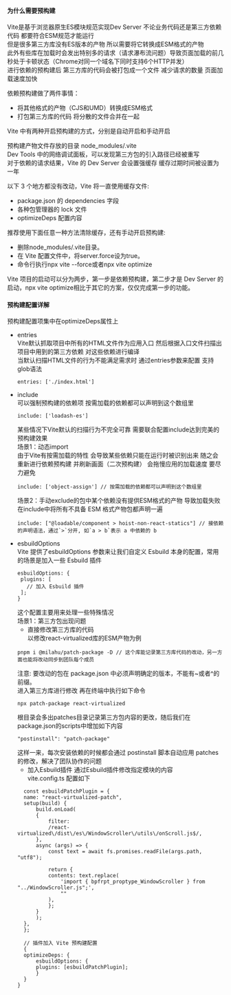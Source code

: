 <!--
 * @Author: sbaoz xiaojz821@hotmail.com
 * @Date: 2022-07-14 17:04:37
 * @LastEditors: sbaoz xiaojz821@hotmail.com
 * @LastEditTime: 2022-07-15 11:15:37
 * @FilePath: \interview_knowledge\interview\Engineering_knowledge\学习笔记\深入浅出Vite\笔记\07.预构建.md
 * @Description: Vite 预构建技术的作用和预构建相关配置的使用
 * 预构建的相关配置——entries、include、exclude和esbuldOptions
 * 重点介绍了include配置的各种使用场景和使用姿势
 * 第三方包出现了问题该怎么办
 * 
-->
#### 为什么需要预构建
Vite是基于浏览器原生ES模块规范实现Dev Server 不论业务代码还是第三方依赖代码 都要符合ESM规范才能运行  
但是很多第三方库没有ES版本的产物 所以需要将它转换成ESM格式的产物  
此外有些库在加载时会发出特别多的请求（请求瀑布流问题）导致页面加载的前几秒处于卡顿状态（Chrome对同一个域名下同时支持6个HTTP并发）  
进行依赖的预构建后 第三方库的代码会被打包成一个文件 减少请求的数量 页面加载速度加快  

依赖预构建做了两件事情：  
- 将其他格式的产物（CJS和UMD）转换成ESM格式
- 打包第三方库的代码 将分散的文件合并在一起

Vite 中有两种开启预构建的方式，分别是自动开启和手动开启

预构建产物文件存放的目录 node_modules/.vite  
Dev Tools 中的网络调试面板，可以发现第三方包的引入路径已经被重写  
对于依赖的请求结果，Vite 的 Dev Server 会设置强缓存 缓存过期时间被设置为一年  

以下 3 个地方都没有改动，Vite 将一直使用缓存文件:  
- package.json 的 dependencies 字段
- 各种包管理器的 lock 文件
- optimizeDeps 配置内容

推荐使用下面任意一种方法清除缓存，还有手动开启预构建:  
- 删除node_modules/.vite目录。
- 在 Vite 配置文件中，将server.force设为true。
- 命令行执行npx vite --force或者npx vite optimize

Vite 项目的启动可以分为两步，第一步是依赖预构建，第二步才是 Dev Server 的启动，npx vite optimize相比于其它的方案，仅仅完成第一步的功能。

#### 预构建配置详解
预构建配置项集中在optimizeDeps属性上  
- entries  
  Vite默认抓取项目中所有的HTML文件作为应用入口 然后根据入口文件扫描出项目中用到的第三方依赖 对这些依赖进行编译  
  当默认扫描HTML文件的行为不能满足需求时 通过entries参数来配置 支持glob语法  
  ```
  entries: ['./index.html']
  ```
- include  
  可以强制预构建的依赖项 按需加载的依赖都可以声明到这个数组里  
  ```
  include: ['loadash-es']
  ```
  某些情况下Vite默认的扫描行为不完全可靠 需要联合配置include达到完美的预构建效果  
  场景1：动态import  
  由于Vite有按需加载的特性 会导致某些依赖只能在运行时被识别出来 随之会重新进行依赖预构建 并刷新画面（二次预构建） 会拖慢应用的加载速度 要尽力避免  
  ```
  include: ['object-assign'] // 按需加载的依赖都可以声明到这个数组里
  ```
  场景2：手动exclude的包中某个依赖没有提供ESM格式的产物 导致加载失败 在include中将所有不具备 ESM 格式产物包都声明一遍  
  ```
  include: ["@loadable/component > hoist-non-react-statics"] // 接依赖的声明语法，通过`>`分开, 如`a > b`表示 a 中依赖的 b
  ```
- esbuildOptions  
  Vite 提供了esbuildOptions 参数来让我们自定义 Esbuild 本身的配置，常用的场景是加入一些 Esbuild 插件
  ```
  esbuildOptions: {
   plugins: [
     // 加入 Esbuild 插件
   ];
  }
  ```
  这个配置主要用来处理一些特殊情况  
  场景1：第三方包出现问题  
  - 直接修改第三方库的代码  
  以修改react-virtualized库的ESM产物为例  
  ```
  pnpm i @milahu/patch-package -D // 这个库能记录第三方库代码的改动，另一方面也能将改动同步到团队每个成员
  ```
  注意: 要改动的包在 package.json 中必须声明确定的版本，不能有~或者^的前缀。  
  进入第三方库进行修改 再在终端中执行如下命令
  ```
  npx patch-package react-virtualized
  ```
  根目录会多出patches目录记录第三方包内容的更改，随后我们在package.json的scripts中增加如下内容
  ```
  "postinstall": "patch-package"
  ```
  这样一来，每次安装依赖的时候都会通过 postinstall 脚本自动应用 patches 的修改，解决了团队协作的问题  
  - 加入Esbuild插件
  通过Esbuild插件修改指定模块的内容  
  vite.config.ts 配置如下  
  ```
    const esbuildPatchPlugin = {
    name: "react-virtualized-patch",
    setup(build) {
        build.onLoad(
        {
            filter:
            /react-virtualized\/dist\/es\/WindowScroller\/utils\/onScroll.js$/,
        },
        async (args) => {
            const text = await fs.promises.readFile(args.path, "utf8");

            return {
            contents: text.replace(
                'import { bpfrpt_proptype_WindowScroller } from "../WindowScroller.js";',
                ""
            ),
            };
        }
        );
    },
    };

    // 插件加入 Vite 预构建配置
    {
    optimizeDeps: {
        esbuildOptions: {
        plugins: [esbuildPatchPlugin];
        }
    }
  }
  ```
